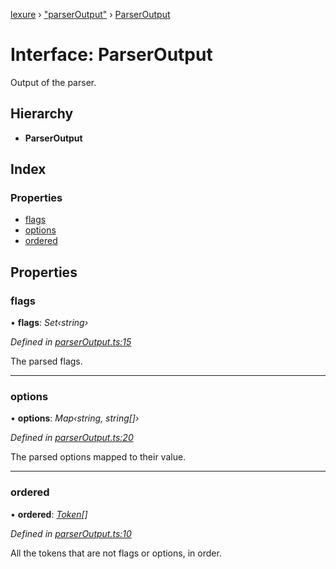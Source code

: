 [lexure](../README.md) › ["parserOutput"](../modules/_parseroutput_.md) › [ParserOutput](_parseroutput_.parseroutput.md)

# Interface: ParserOutput

Output of the parser.

## Hierarchy

* **ParserOutput**

## Index

### Properties

* [flags](_parseroutput_.parseroutput.md#flags)
* [options](_parseroutput_.parseroutput.md#options)
* [ordered](_parseroutput_.parseroutput.md#ordered)

## Properties

###  flags

• **flags**: *Set‹string›*

*Defined in [parserOutput.ts:15](https://github.com/1Computer1/lexure/blob/abecae6/src/parserOutput.ts#L15)*

The parsed flags.

___

###  options

• **options**: *Map‹string, string[]›*

*Defined in [parserOutput.ts:20](https://github.com/1Computer1/lexure/blob/abecae6/src/parserOutput.ts#L20)*

The parsed options mapped to their value.

___

###  ordered

• **ordered**: *[Token](_tokens_.token.md)[]*

*Defined in [parserOutput.ts:10](https://github.com/1Computer1/lexure/blob/abecae6/src/parserOutput.ts#L10)*

All the tokens that are not flags or options, in order.
